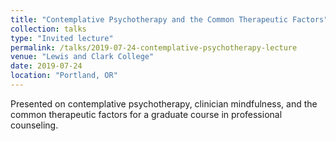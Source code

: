 ```yaml
---
title: "Contemplative Psychotherapy and the Common Therapeutic Factors"
collection: talks
type: "Invited lecture"
permalink: /talks/2019-07-24-contemplative-psychotherapy-lecture
venue: "Lewis and Clark College"
date: 2019-07-24
location: "Portland, OR"
---
```


Presented on contemplative psychotherapy, clinician mindfulness, and the common therapeutic factors for a graduate course in professional counseling.